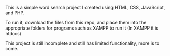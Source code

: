 This is a simple word search project I created using HTML, CSS, JavaScript, and PHP.

To run it, download the files from this repo, and place them into the appropriate folders for programs such as XAMPP to run it (In XAMPP it is htdocs)

This project is still incomplete and still has limited functionality, more is to come.
